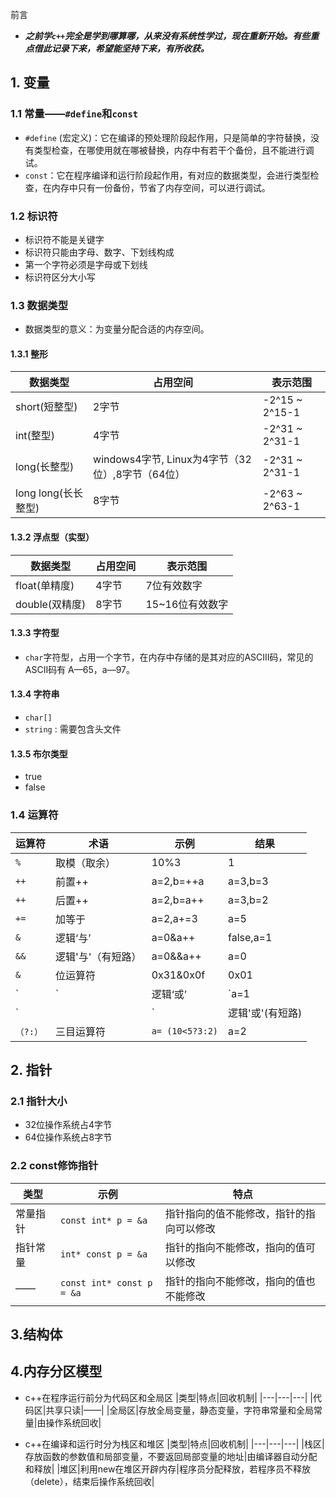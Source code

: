 前言

+  ***之前学`c++`完全是学到哪算哪，从来没有系统性学过，现在重新开始。有些重点借此记录下来，希望能坚持下来，有所收获。***

  

## 1. 变量

### 1.1 常量——`#define`和`const`

+ `#define` (宏定义)：它在编译的预处理阶段起作用，只是简单的字符替换，没有类型检查，在哪使用就在哪被替换，内存中有若干个备份，且不能进行调试。
+ `const`：它在程序编译和运行阶段起作用，有对应的数据类型，会进行类型检查，在内存中只有一份备份，节省了内存空间，可以进行调试。
  
  
### 1.2 标识符

+ 标识符不能是关键字
+ 标识符只能由字母、数字、下划线构成
+ 第一个字符必须是字母或下划线
+ 标识符区分大小写
  
  
### 1.3 数据类型
+ 数据类型的意义：为变量分配合适的内存空间。
  
  
#### 1.3.1 整形
|数据类型|占用空间|表示范围|
|---|---|---|
|short(短整型)|2字节|-2^15 ~ 2^15-1|
|int(整型)|4字节|-2^31 ~ 2^31-1|
|long(长整型)|windows4字节, Linux为4字节（32位）,8字节（64位）|-2^31 ~ 2^31-1|
|long long(长长整型)|8字节|-2^63 ~ 2^63-1|



#### 1.3.2 浮点型（实型）
|数据类型|占用空间|表示范围|
|---|----|---|
|float(单精度)|4字节|7位有效数字|
|double(双精度)|8字节|15~16位有效数字|



#### 1.3.3 字符型
+ `char`字符型，占用一个字节，在内存中存储的是其对应的ASCIII码，常见的ASCII码有
   A—65，a—97。



#### 1.3.4 字符串
- `char[]`
- `string` : 需要包含头文件<string>



####  1.3.5 布尔类型
- true
- false



### 1.4 运算符
| 运算符 | 术语 | 示例 | 结果 |
| ------ | ---- | ---- | ---- |
|`%`|取模（取余）|10%3|1|
|`++`|前置++|a=2,b=++a|a=3,b=3|
|`++`|后置++|a=2,b=a++|a=3,b=2|
|`+=`|加等于|a=2,a+=3|a=5|
|`&`|逻辑‘与’|a=0&a++|false,a=1|
|`&&`|逻辑'与'（有短路）|a=0&&a++|a=0|
|`&`|位运算符|0x31&0x0f|0x01|
|`|`|逻辑‘或’|`a=1|a++`|a=2|
|`||`|逻辑'或'(有短路)|`a=1||a++`|a=1|
|`（?:）`|三目运算符|`a= (10<5?3:2)`|a=2|




## 2. 指针

### 2.1 指针大小
+ 32位操作系统占4字节
+ 64位操作系统占8字节



### 2.2 const修饰指针
|类型|示例|特点|
|---|---|---|
|常量指针|`const int* p = &a`|指针指向的值不能修改，指针的指向可以修改|
|指针常量|`int* const p = &a`|指针的指向不能修改，指向的值可以修改|
|——|`const int* const p = &a`|指针的指向不能修改，指向的值也不能修改|



## 3.结构体



## 4.内存分区模型
+ c++在程序运行前分为代码区和全局区
|类型|特点|回收机制|
|---|---|---|
|代码区|共享只读|——|
|全局区|存放全局变量，静态变量，字符串常量和全局常量|由操作系统回收|

+ c++在编译和运行时分为栈区和堆区
|类型|特点|回收机制|
|---|---|---|
|栈区|存放函数的参数值和局部变量，不要返回局部变量的地址|由编译器自动分配和释放|
|堆区|利用new在堆区开辟内存|程序员分配释放，若程序员不释放（delete），结束后操作系统回收|


